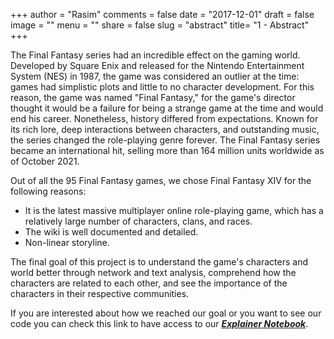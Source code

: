 +++
author = "Rasim"
comments = false
date = "2017-12-01"
draft = false
image = ""
menu = ""
share = false
slug = "abstract"
title= "1 - Abstract"
+++

The Final Fantasy series had an incredible effect on the gaming world. Developed by Square Enix and released for the Nintendo Entertainment System (NES) in 1987, the game was considered an outlier at the time: games had simplistic plots and little to no character development. For this reason, the game was named "Final Fantasy," for the game's director thought it would be a failure for being a strange game at the time and would end his career. Nonetheless, history differed from expectations. Known for its rich lore, deep interactions between characters, and outstanding music, the series changed the role-playing genre forever. The Final Fantasy series became an international hit, selling more than 164 million units worldwide as of October 2021.

Out of all the 95 Final Fantasy games, we chose Final Fantasy XIV for the following reasons:

- It is the latest massive multiplayer online role-playing game, which has a relatively large number of characters, clans, and races.
- The wiki is well documented and detailed.
- Non-linear storyline.

The final goal of this project is to understand the game's characters and world better through network and text analysis, comprehend how the characters are related to each other, and see the importance of the characters in their respective communities.

If you are interested about how we reached our goal or you want to see our code you can check this link to have access to our **_[Explainer Notebook](https://nbviewer.org/github/Rasim-Deniz/final-fantasy-14-source/blob/master/static/project/the_code.ipynb)_**.
